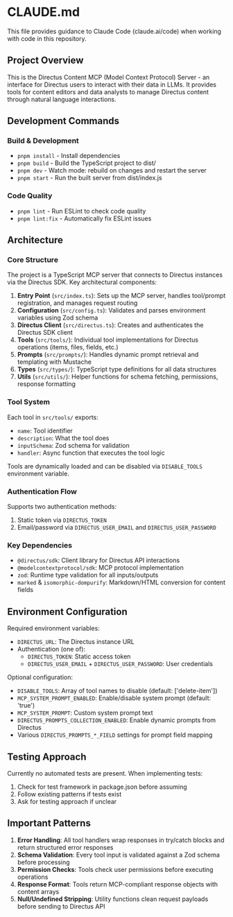 # CLAUDE.md

This file provides guidance to Claude Code (claude.ai/code) when working with code in this repository.

## Project Overview

This is the Directus Content MCP (Model Context Protocol) Server - an interface for Directus users to interact with their data in LLMs. It provides tools for content editors and data analysts to manage Directus content through natural language interactions.

## Development Commands

### Build & Development
- `pnpm install` - Install dependencies
- `pnpm build` - Build the TypeScript project to dist/
- `pnpm dev` - Watch mode: rebuild on changes and restart the server
- `pnpm start` - Run the built server from dist/index.js

### Code Quality
- `pnpm lint` - Run ESLint to check code quality
- `pnpm lint:fix` - Automatically fix ESLint issues

## Architecture

### Core Structure
The project is a TypeScript MCP server that connects to Directus instances via the Directus SDK. Key architectural components:

1. **Entry Point** (`src/index.ts`): Sets up the MCP server, handles tool/prompt registration, and manages request routing
2. **Configuration** (`src/config.ts`): Validates and parses environment variables using Zod schema
3. **Directus Client** (`src/directus.ts`): Creates and authenticates the Directus SDK client
4. **Tools** (`src/tools/`): Individual tool implementations for Directus operations (items, files, fields, etc.)
5. **Prompts** (`src/prompts/`): Handles dynamic prompt retrieval and templating with Mustache
6. **Types** (`src/types/`): TypeScript type definitions for all data structures
7. **Utils** (`src/utils/`): Helper functions for schema fetching, permissions, response formatting

### Tool System
Each tool in `src/tools/` exports:
- `name`: Tool identifier
- `description`: What the tool does
- `inputSchema`: Zod schema for validation
- `handler`: Async function that executes the tool logic

Tools are dynamically loaded and can be disabled via `DISABLE_TOOLS` environment variable.

### Authentication Flow
Supports two authentication methods:
1. Static token via `DIRECTUS_TOKEN`
2. Email/password via `DIRECTUS_USER_EMAIL` and `DIRECTUS_USER_PASSWORD`

### Key Dependencies
- `@directus/sdk`: Client library for Directus API interactions
- `@modelcontextprotocol/sdk`: MCP protocol implementation
- `zod`: Runtime type validation for all inputs/outputs
- `marked` & `isomorphic-dompurify`: Markdown/HTML conversion for content fields

## Environment Configuration

Required environment variables:
- `DIRECTUS_URL`: The Directus instance URL
- Authentication (one of):
  - `DIRECTUS_TOKEN`: Static access token
  - `DIRECTUS_USER_EMAIL` + `DIRECTUS_USER_PASSWORD`: User credentials

Optional configuration:
- `DISABLE_TOOLS`: Array of tool names to disable (default: ['delete-item'])
- `MCP_SYSTEM_PROMPT_ENABLED`: Enable/disable system prompt (default: 'true')
- `MCP_SYSTEM_PROMPT`: Custom system prompt text
- `DIRECTUS_PROMPTS_COLLECTION_ENABLED`: Enable dynamic prompts from Directus
- Various `DIRECTUS_PROMPTS_*_FIELD` settings for prompt field mapping

## Testing Approach

Currently no automated tests are present. When implementing tests:
1. Check for test framework in package.json before assuming
2. Follow existing patterns if tests exist
3. Ask for testing approach if unclear

## Important Patterns

1. **Error Handling**: All tool handlers wrap responses in try/catch blocks and return structured error responses
2. **Schema Validation**: Every tool input is validated against a Zod schema before processing
3. **Permission Checks**: Tools check user permissions before executing operations
4. **Response Format**: Tools return MCP-compliant response objects with content arrays
5. **Null/Undefined Stripping**: Utility functions clean request payloads before sending to Directus API